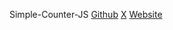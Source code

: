 Simple-Counter-JS
[Github](https://github.com/alirezanabeghvatan)
[X](https://twitter.com/sunscrypto)
[Website](moneyclinic.io)
